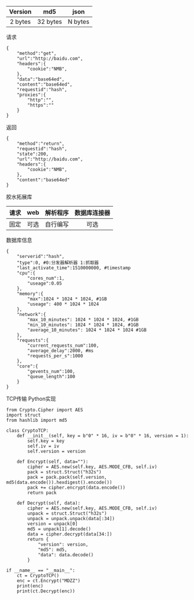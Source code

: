 |Version|md5 |json|
|:---:|:---:|:---:|
|2 bytes|32 bytes|N bytes|


请求

	{
		"method":"get",
		"url":"http://baidu.com",
		"headers":{
			"cookie":"NMB",
		},
		"data":"base64ed",
		"content":"base64ed",
		"requestid":"hash",
		"proxies":{
			"http":"",
			"https":""
		}	
	}

返回

	{
		"method":"return",
		"requestid":"hash",
		"state":200,
		"url":"http://baidu.com",
		"headers":{
			"cookie":"NMB",
		},
		"content":"base64ed"
	}


胶水拓展库

|请求|web|解析程序|数据库连接器|
|:---:|:---:|:---:|:---:|
|固定|可选|自行编写|可选|

数据库信息

	{
		"serverid":"hash",
		"type":0, #0:分发器解析器 1:抓取器
		"last_activate_time":1510000000, #timestamp
		"cpu":{
			"cores_num":1,
			"useage":0.05
		},
		"memory":{
			"max":1024 * 1024 * 1024, #1GB
			"useage": 400 * 1024 * 1024
		},
		"network":{
			"max_10_minutes": 1024 * 1024 * 1024, #1GB
			"min_10_minutes": 1024 * 1024 * 1024, #1GB
			"average_10_minutes": 1024 * 1024 * 1024 #1GB
		},
		"requests":{
			"current_requests_num":100,
			"average_delay":2000, #ms
			"requests_per_s":1000
		},
		"core":{
			"gevents_num":100,
			"queue_length":100
		}
	}

TCP传输 Python实现

	from Crypto.Cipher import AES
	import struct
	from hashlib import md5
	
	class CryptoTCP:
	    def __init__(self, key = b"0" * 16, iv = b"0" * 16, version = 1):
	        self.key = key
	        self.iv = iv
	        self.version = version
	
	    def Encrypt(self, data=""):
	        cipher = AES.new(self.key, AES.MODE_CFB, self.iv)
	        pack = struct.Struct("h32s")
	        pack = pack.pack(self.version, md5(data.encode()).hexdigest().encode())
	        pack += cipher.encrypt(data.encode())
	        return pack
	
	    def Decrypt(self, data):
	        cipher = AES.new(self.key, AES.MODE_CFB, self.iv)
	        unpack = struct.Struct("h32s")
	        unpack = unpack.unpack(data[:34])
	        version = unpack[0]
	        md5 = unpack[1].decode()
	        data = cipher.decrypt(data[34:])
	        return {
	            "version": version,
	            "md5": md5,
	            "data": data.decode()
	        }
	
	if __name__ == "__main__":
	    ct = CryptoTCP()
	    enc = ct.Encrypt("MDZZ")
	    print(enc)
	    print(ct.Decrypt(enc))